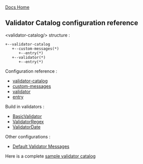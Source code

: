 [Docs Home](../../index.md)

## Validator Catalog configuration reference

&lt;validator-catalog/&gt; structure : 

```
+--validator-catalog
   +--custom-messages(*)
      +--entry(*)
   +--validator(*)
      +--entry(*)
```

Configuration reference : 
* [validator-catalog](tag_validator-catalog.md)
* [custom-messages](tag_validator-catalog_custom-messages.md)
* [validator](tag_validator-catalog_validator.md)
* [entry](tag_validator-catalog_entry.md)
  
Build in validators : 
* [BasicValidator](validator_basic.md)
* [ValidatorRegex](validator_regex.md)
* [ValidatorDate](validator_date.md)
  
Other configurations : 
* [Default Validator Messages](../../fj-core/src/main/resources/core/validator/validator.properties)

Here is a complete [sample validator catalog](../../fj-core/src/test/resources/core/validator/validator-catalog-test.xml)